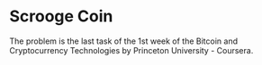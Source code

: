 # Scrooge Coin
The problem is the last task of the 1st week of the Bitcoin and Cryptocurrency Technologies by Princeton University - Coursera.
